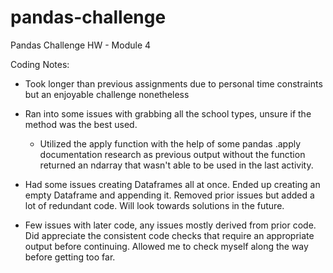 # pandas-challenge
Pandas Challenge HW - Module 4

Coding Notes:
 - Took longer than previous assignments due to personal time constraints but an enjoyable challenge nonetheless

 - Ran into some issues with grabbing all the school types, unsure if the method was the best used.
    - Utilized the apply function with the help of some pandas .apply documentation research as previous output without the function returned an ndarray that wasn't able to be used in the last activity.

 - Had some issues creating Dataframes all at once. Ended up creating an empty Dataframe and appending it. Removed prior issues but added a lot of redundant code. Will look towards solutions in the future.

 - Few issues with later code, any issues mostly derived from prior code. Did appreciate the consistent code checks that require an appropriate output before continuing. Allowed me to check myself along the way before getting too far.